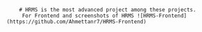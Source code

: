        # HRMS is the most advanced project among these projects.
         For Frontend and screenshots of HRMS ![HRMS-Frontend](https://github.com/Ahmettanr7/HRMS-Frontend)
        
